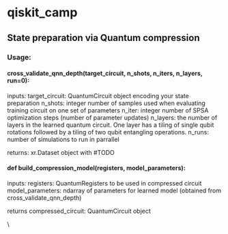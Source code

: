 # qiskit_camp
## State preparation via Quantum compression 

### Usage:


#### cross_validate_qnn_depth(target_circuit, n_shots, n_iters, n_layers, run=0):

inputs: 
    target_circuit: QuantumCircuit object encoding your state preparation
    n_shots: integer number of samples used when evaluating training circuit on one set of parameters
    n_iter:  integer number of SPSA optimization steps (number of parameter updates)
    n_layers: the number of layers in the learned quantum circuit. One layer has 
              a tiling of single qubit rotations followed by a tiling of two qubit 
              entangling operations. 
    n_runs: number of simulations to run in parrallel
              
 returns:
     xr.Dataset object with #TODO


#### def build_compression_model(registers, model_parameters):

inputs: 
    registers: QuantumRegisters to be used in compressed circuit
    model_parameters: ndarray of parameters for learned model (obtained from cross_validate_qnn_depth)
    
returns
    compressed_circuit: QuantumCircuit object
    


\
